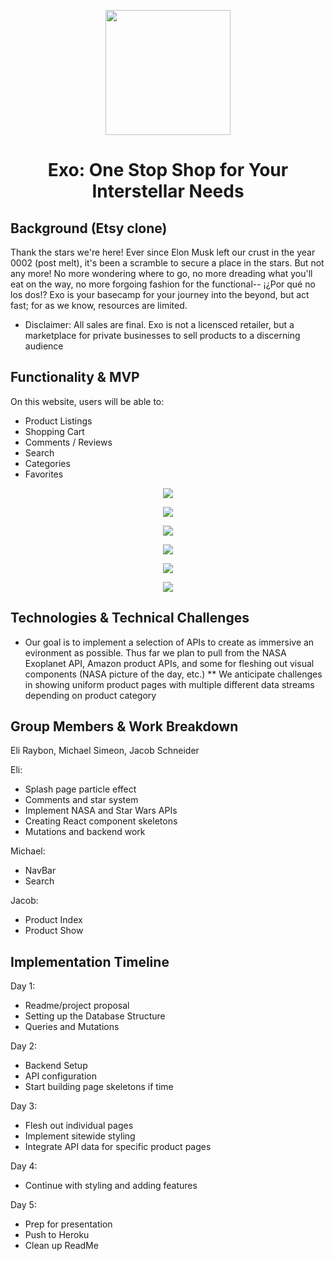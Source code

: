 <p align="center">
  <a href="http://exostore.herokuapp.com/">
    <img height="200px" src="https://github.com/eliraybon/exo/blob/master/client/public/assets/pictures/logo.png">
  </a>
</p>

# <h1 align="center">Exo: One Stop Shop for Your Interstellar Needs</h1>

## Background (Etsy clone)

Thank the stars we're here! Ever since Elon Musk left our crust in the year 0002 (post melt), it's been a scramble to secure a place in the stars. But not any more! No more wondering where to go, no more dreading what you'll eat on the way, no more forgoing fashion for the functional-- ¡¿Por qué no los dos!? Exo is your basecamp for your journey into the beyond, but act fast; for as we know, resources are limited.

* Disclaimer: All sales are final. Exo is not a licensced retailer, but a marketplace for private businesses to sell products to a discerning audience

## Functionality & MVP
On this website, users will be able to:

* Product Listings
* Shopping Cart
* Comments / Reviews
* Search
* Categories
* Favorites

<p align="center">
  <img src="https://github.com/eliraybon/exo/blob/master/client/public/assets/images/splash.png">
</p>

<p align="center">
  <img src="https://github.com/eliraybon/exo/blob/master/client/public/assets/images/products.png">
</p>

<p align="center">
  <img src="https://github.com/eliraybon/exo/blob/master/client/public/assets/images/product.png">
</p>

<p align="center">
  <img src="https://github.com/eliraybon/exo/blob/master/client/public/assets/images/reviews.png">
</p>

<p align="center">
  <img src="https://github.com/eliraybon/exo/blob/master/client/public/assets/images/store.png">
</p>

<p align="center">
  <img src="https://github.com/eliraybon/exo/blob/master/client/public/assets/images/cart.png">
</p>

## Technologies & Technical Challenges
* Our goal is to implement a selection of APIs to create as immersive an evironment as possible. Thus far we plan to pull from the NASA Exoplanet API, Amazon product APIs, and some for fleshing out visual components (NASA picture of the day, etc.)
** We anticipate challenges in showing uniform product pages with multiple different data streams depending on product category

## Group Members & Work Breakdown
Eli Raybon, Michael Simeon, Jacob Schneider

Eli:
* Splash page particle effect
* Comments and star system 
* Implement NASA and Star Wars APIs
* Creating React component skeletons
* Mutations and backend work

Michael:
* NavBar
* Search

Jacob:
* Product Index
* Product Show

## Implementation Timeline
Day 1: 
*  Readme/project proposal
*  Setting up the Database Structure
*  Queries and Mutations

Day 2: 
*  Backend Setup
*  API configuration
*  Start building page skeletons if time


Day 3: 
*  Flesh out individual pages 
*  Implement sitewide styling
*  Integrate API data for specific product pages

Day 4: 
*  Continue with styling and adding features

Day 5: 
* Prep for presentation
* Push to Heroku
* Clean up ReadMe
